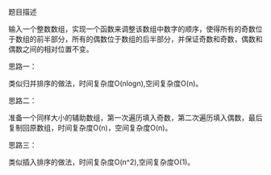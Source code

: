题目描述

输入一个整数数组，实现一个函数来调整该数组中数字的顺序，使得所有的奇数位于数组的前半部分，所有的偶数位于数组的后半部分，并保证奇数和奇数，偶数和偶数之间的相对位置不变。

思路一：

类似归并排序的做法，时间复杂度O(nlogn),空间复杂度O(n)。

思路二：

准备一个同样大小的辅助数组，第一次遍历填入奇数，第二次遍历填入偶数，最后复制回原数组，时间复杂度O(n)，空间复杂度O(n)。

思路三：

类似插入排序的做法，时间复杂度O(n^2),空间复杂度O(1)。
